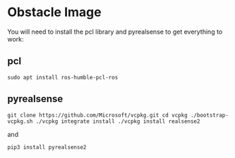 # Obstacle Image

You will need to install the pcl library and pyrealsense to get everything to work:

## pcl
`sudo apt install ros-humble-pcl-ros`

## pyrealsense
`git clone https://github.com/Microsoft/vcpkg.git
cd vcpkg
./bootstrap-vcpkg.sh
./vcpkg integrate install
./vcpkg install realsense2`

and

`pip3 install pyrealsense2`
